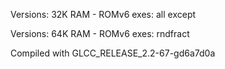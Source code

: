 

Versions: 32K RAM - ROMv6 exes: all except

Versions: 64K RAM - ROMv6 exes: rndfract

Compiled with GLCC_RELEASE_2.2-67-gd6a7d0a
